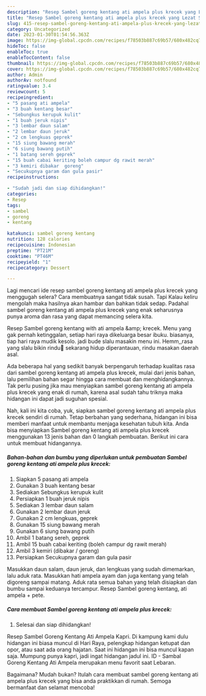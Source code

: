 ```yaml
---
description: "Resep Sambel goreng kentang ati ampela plus krecek yang Lezat Sekali"
title: "Resep Sambel goreng kentang ati ampela plus krecek yang Lezat Sekali"
slug: 415-resep-sambel-goreng-kentang-ati-ampela-plus-krecek-yang-lezat-sekali
category: Uncategorized
date: 2023-01-30T01:54:56.363Z
image: https://img-global.cpcdn.com/recipes/f78503b887c69b57/680x482cq70/sambel-goreng-kentang-ati-ampela-plus-krecek-foto-resep-utama.jpg
hideToc: false
enableToc: true
enableTocContent: false
thumbnail: https://img-global.cpcdn.com/recipes/f78503b887c69b57/680x482cq70/sambel-goreng-kentang-ati-ampela-plus-krecek-foto-resep-utama.jpg
cover: https://img-global.cpcdn.com/recipes/f78503b887c69b57/680x482cq70/sambel-goreng-kentang-ati-ampela-plus-krecek-foto-resep-utama.jpg
author: Admin
authorAv: notfound
ratingvalue: 3.4
reviewcount: 5
recipeingredient:
- "5 pasang ati ampela"
- "3 buah kentang besar"
- "Sebungkus kerupuk kulit"
- "1 buah jeruk nipis"
- "3 lembar daun salam"
- "2 lembar daun jeruk"
- "2 cm lengkuas geprek"
- "15 siung bawang merah"
- "6 siung bawang putih"
- "1 batang sereh geprek"
- "15 buah cabai keriting boleh campur dg rawit merah"
- "3 kemiri dibakar  goreng"
- "Secukupnya garam dan gula pasir"
recipeinstructions:

- "Sudah jadi dan siap dihidangkan!"
categories:
- Resep
tags:
- sambel
- goreng
- kentang

katakunci: sambel goreng kentang 
nutrition: 128 calories
recipecuisine: Indonesian
preptime: "PT21M"
cooktime: "PT46M"
recipeyield: "1"
recipecategory: Dessert

---
```



Lagi mencari ide resep sambel goreng kentang ati ampela plus krecek yang menggugah selera? Cara membuatnya sangat tidak susah. Tapi Kalau keliru mengolah maka hasilnya akan hambar dan bahkan tidak sedap. Padahal sambel goreng kentang ati ampela plus krecek yang enak seharusnya punya aroma dan rasa yang dapat memancing selera kita.


Resep Sambel goreng kentang with ati ampela &amp;amp; krecek. Menu yang gak pernah ketinggalan, setiap hari raya dikeluarga besar ibuku. biasanya, tiap hari raya mudik kesolo. jadi bude slalu masakin menu ini. Hemm,,rasa yang slalu bikin rindu🤤 sekarang hidup diperantauan, rindu masakan daerah asal.

Ada beberapa hal yang sedikit banyak berpengaruh terhadap kualitas rasa dari sambel goreng kentang ati ampela plus krecek, mulai dari jenis bahan, lalu pemilihan bahan segar hingga cara membuat dan menghidangkannya. Tak perlu pusing jika mau menyiapkan sambel goreng kentang ati ampela plus krecek yang enak di rumah, karena asal sudah tahu triknya maka hidangan ini dapat jadi suguhan spesial.


Nah, kali ini kita coba, yuk, siapkan sambel goreng kentang ati ampela plus krecek sendiri di rumah. Tetap berbahan yang sederhana, hidangan ini bisa memberi manfaat untuk membantu menjaga kesehatan tubuh kita. Anda bisa menyiapkan Sambel goreng kentang ati ampela plus krecek menggunakan 13 jenis bahan dan 0 langkah pembuatan. Berikut ini cara untuk membuat hidangannya.

<!--inarticleads1-->

##### Bahan-bahan dan bumbu yang diperlukan untuk pembuatan Sambel goreng kentang ati ampela plus krecek:

1. Siapkan 5 pasang ati ampela
1. Gunakan 3 buah kentang besar
1. Sediakan Sebungkus kerupuk kulit
1. Persiapkan 1 buah jeruk nipis
1. Sediakan 3 lembar daun salam
1. Gunakan 2 lembar daun jeruk
1. Gunakan 2 cm lengkuas, geprek
1. Gunakan 15 siung bawang merah
1. Gunakan 6 siung bawang putih
1. Ambil 1 batang sereh, geprek
1. Ambil 15 buah cabai keriting (boleh campur dg rawit merah)
1. Ambil 3 kemiri (dibakar / goreng)
1. Persiapkan Secukupnya garam dan gula pasir


Masukkan daun salam, daun jeruk, dan lengkuas yang sudah dimemarkan, lalu aduk rata. Masukkan hati ampela ayam dan juga kentang yang telah digoreng sampai matang. Aduk rata semua bahan yang telah disiapkan dan bumbu sampai keduanya tercampur. Resep Sambel goreng kentang, ati ampela + pete. 

<!--inarticleads2-->

##### Cara membuat Sambel goreng kentang ati ampela plus krecek:


1. Selesai dan siap dihidangkan!

Resep Sambel Goreng Kentang Ati Ampela Kapri. Di kampung kami dulu hidangan ini biasa muncul di Hari Raya, pelengkap hidangan ketupat dan opor, atau saat ada orang hajatan. Saat ini hidangan ini bisa muncul kapan saja. Mumpung punya kapri, jadi ingat hidangan jadul ini. ID - Sambal Goreng Kentang Ati Ampela merupakan menu favorit saat Lebaran. 

Bagaimana? Mudah bukan? Itulah cara membuat sambel goreng kentang ati ampela plus krecek yang bisa anda praktikkan di rumah. Semoga bermanfaat dan selamat mencoba!
